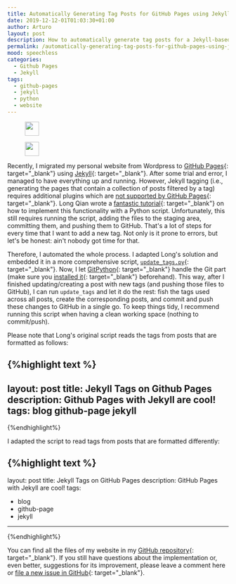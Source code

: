 ```yaml
---
title: Automatically Generating Tag Posts for GitHub Pages using Jekyll
date: 2019-12-12-01T01:03:30+01:00
author: Arturo
layout: post
description: How to automatically generate tag posts for a Jekyll-based GitHub Pages site
permalink: /automatically-generating-tag-posts-for-github-pages-using-jekyll/
mood: speechless
categories:
  - Github Pages
  - Jekyll
tags:
  - github-pages
  - jekyll
  - python
  - website
---
```


<figure class="alignleft">
	<img width="32" src="../multimedia/icons/github.png"/>
</figure>
<figure class="alignleft">
	<img width="32" src="../multimedia/icons/jekyll.png"/>
</figure>

Recently, I migrated my personal website from Wordpress to [GitHub Pages](https://pages.github.com/){: target="_blank"} using [Jekyll](https://jekyllrb.com/){: target="_blank"}. After some trial and error, I managed to have everything up and running. However, Jekyll tagging (i.e., generating the pages that contain a collection of posts filtered by a tag) requires additional plugins which are [not supported by GitHub Pages](https://help.github.com/en/github/working-with-github-pages/about-github-pages-and-jekyll#plugins){: target="_blank"}. Long Qian wrote a [fantastic tutorial](https://longqian.me/2017/02/09/github-jekyll-tag/){: target="_blank"} on how to implement this functionality with a Python script. Unfortunately, this still requires running the script, adding the files to the staging area, committing them, and pushing them to GitHub. That's a lot of steps for every time that I want to add a new tag. Not only is it prone to errors, but let's be honest: ain't nobody got time for that.

<!--more-->

Therefore, I automated the whole process. I adapted Long's solution and embedded it in a more comprehensive script, [`update_tags.py`](https://github.com/arturomoncadatorres/arturomoncadatorres.github.io/blob/master/update_tags.py){: target="_blank"}. Now, I let [GitPython](https://gitpython.readthedocs.io/en/stable/){: target="_blank"} handle the Git part (make sure you [installed it](https://gitpython.readthedocs.io/en/stable/intro.html#installing-gitpython){: target="_blank"} beforehand). This way, after I finished updating/creating a post with new tags (and pushing those files to GitHub), I can run `update_tags` and let it do the rest: fish the tags used across all posts, create the corresponding posts, and commit and push these changes to GitHub in a single go. To keep things tidy, I recommend running this script when having a clean working space (nothing to commit/push).

Please note that Long's original script reads the tags from posts that are formatted as follows:

{%highlight text %}
---
layout: post
title: Jekyll Tags on Github Pages
description: Github Pages with Jekyll are cool!
tags: blog github-page jekyll
---
{%endhighlight%}

I adapted the script to read tags from posts that are formatted differently:

{%highlight text %}
---
layout: post
title: Jekyll Tags on GitHub Pages
description: GitHub Pages with Jekyll are cool!
tags:
  - blog
  - github-page
  - jekyll
---
{%endhighlight%}

You can find all the files of my website in my [GitHub repository](https://github.com/arturomoncadatorres/arturomoncadatorres.github.io){: target="_blank"}. If you still have questions about the implementation or, even better, suggestions for its improvement, please leave a comment here or [file a new issue in GitHub](https://github.com/arturomoncadatorres/arturomoncadatorres.github.io/issues){: target="_blank"}.
